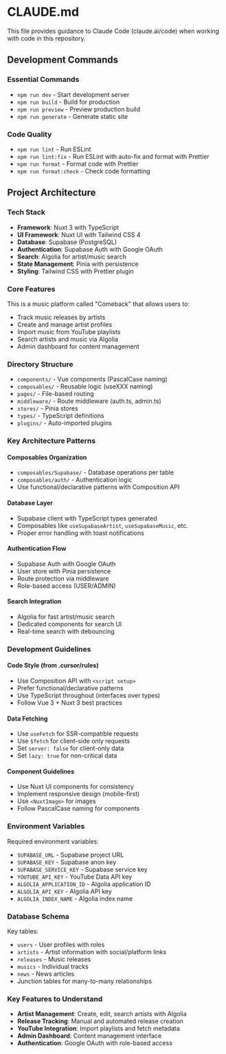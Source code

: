 # CLAUDE.md

This file provides guidance to Claude Code (claude.ai/code) when working with code in this repository.

## Development Commands

### Essential Commands
- `npm run dev` - Start development server
- `npm run build` - Build for production
- `npm run preview` - Preview production build
- `npm run generate` - Generate static site

### Code Quality
- `npm run lint` - Run ESLint
- `npm run lint:fix` - Run ESLint with auto-fix and format with Prettier
- `npm run format` - Format code with Prettier
- `npm run format:check` - Check code formatting

## Project Architecture

### Tech Stack
- **Framework**: Nuxt 3 with TypeScript
- **UI Framework**: Nuxt UI with Tailwind CSS 4
- **Database**: Supabase (PostgreSQL)
- **Authentication**: Supabase Auth with Google OAuth
- **Search**: Algolia for artist/music search
- **State Management**: Pinia with persistence
- **Styling**: Tailwind CSS with Prettier plugin

### Core Features
This is a music platform called "Comeback" that allows users to:
- Track music releases by artists
- Create and manage artist profiles
- Import music from YouTube playlists
- Search artists and music via Algolia
- Admin dashboard for content management

### Directory Structure
- `components/` - Vue components (PascalCase naming)
- `composables/` - Reusable logic (useXXX naming)
- `pages/` - File-based routing
- `middleware/` - Route middleware (auth.ts, admin.ts)
- `stores/` - Pinia stores
- `types/` - TypeScript definitions
- `plugins/` - Auto-imported plugins

### Key Architecture Patterns

#### Composables Organization
- `composables/Supabase/` - Database operations per table
- `composables/auth/` - Authentication logic
- Use functional/declarative patterns with Composition API

#### Database Layer
- Supabase client with TypeScript types generated
- Composables like `useSupabaseArtist`, `useSupabaseMusic`, etc.
- Proper error handling with toast notifications

#### Authentication Flow
- Supabase Auth with Google OAuth
- User store with Pinia persistence
- Route protection via middleware
- Role-based access (USER/ADMIN)

#### Search Integration
- Algolia for fast artist/music search
- Dedicated components for search UI
- Real-time search with debouncing

### Development Guidelines

#### Code Style (from .cursor/rules)
- Use Composition API with `<script setup>`
- Prefer functional/declarative patterns
- Use TypeScript throughout (interfaces over types)
- Follow Vue 3 + Nuxt 3 best practices

#### Data Fetching
- Use `useFetch` for SSR-compatible requests
- Use `$fetch` for client-side only requests
- Set `server: false` for client-only data
- Set `lazy: true` for non-critical data

#### Component Guidelines
- Use Nuxt UI components for consistency
- Implement responsive design (mobile-first)
- Use `<NuxtImage>` for images
- Follow PascalCase naming for components

### Environment Variables
Required environment variables:
- `SUPABASE_URL` - Supabase project URL
- `SUPABASE_KEY` - Supabase anon key
- `SUPABASE_SERVICE_KEY` - Supabase service key
- `YOUTUBE_API_KEY` - YouTube Data API key
- `ALGOLIA_APPLICATION_ID` - Algolia application ID
- `ALGOLIA_API_KEY` - Algolia API key
- `ALGOLIA_INDEX_NAME` - Algolia index name

### Database Schema
Key tables:
- `users` - User profiles with roles
- `artists` - Artist information with social/platform links
- `releases` - Music releases
- `musics` - Individual tracks
- `news` - News articles
- Junction tables for many-to-many relationships

### Key Features to Understand
- **Artist Management**: Create, edit, search artists with Algolia
- **Release Tracking**: Manual and automated release creation
- **YouTube Integration**: Import playlists and fetch metadata
- **Admin Dashboard**: Content management interface
- **Authentication**: Google OAuth with role-based access